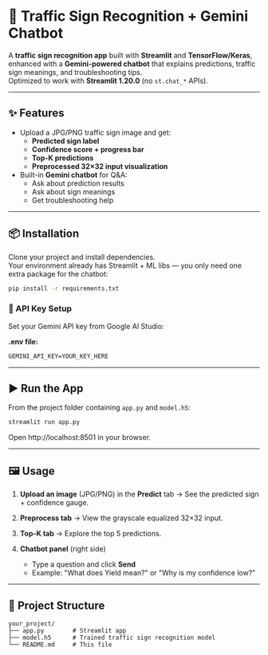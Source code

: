 # 🚦 Traffic Sign Recognition + Gemini Chatbot

A **traffic sign recognition app** built with **Streamlit** and **TensorFlow/Keras**, enhanced with a **Gemini-powered chatbot** that explains predictions, traffic sign meanings, and troubleshooting tips.  
Optimized to work with **Streamlit 1.20.0** (no `st.chat_*` APIs).

---

## ✨ Features

- Upload a JPG/PNG traffic sign image and get:
  - **Predicted sign label**
  - **Confidence score + progress bar**
  - **Top-K predictions**
  - **Preprocessed 32×32 input visualization**
- Built-in **Gemini chatbot** for Q&A:
  - Ask about prediction results  
  - Ask about sign meanings  
  - Get troubleshooting help  

---

## 📦 Installation

Clone your project and install dependencies.  
Your environment already has Streamlit + ML libs — you only need one extra package for the chatbot:

```bash
pip install -r requirements.txt
```

### 🔑 API Key Setup

Set your Gemini API key from Google AI Studio:

**.env file:**
```cmd
GEMINI_API_KEY=YOUR_KEY_HERE
```

---

## ▶️ Run the App

From the project folder containing `app.py` and `model.h5`:

```bash
streamlit run app.py
```

Open http://localhost:8501 in your browser.

---

## 🖼️ Usage

1. **Upload an image** (JPG/PNG) in the **Predict** tab
   → See the predicted sign + confidence gauge.

2. **Preprocess tab**
   → View the grayscale equalized 32×32 input.

3. **Top-K tab**
   → Explore the top 5 predictions.

4. **Chatbot panel** (right side)
   - Type a question and click **Send**
   - Example: "What does Yield mean?" or "Why is my confidence low?"

---

## 📂 Project Structure

```
your_project/
├── app.py        # Streamlit app
├── model.h5      # Trained traffic sign recognition model
└── README.md     # This file
```
